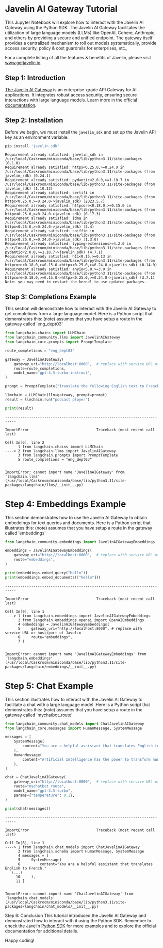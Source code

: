 # Javelin AI Gateway Tutorial

This Jupyter Notebook will explore how to interact with the Javelin AI Gateway using the Python SDK. 
The Javelin AI Gateway facilitates the utilization of large language models (LLMs) like OpenAI, Cohere, Anthropic, and others by 
providing a secure and unified endpoint. The gateway itself provides a centralized mechanism to roll out models systematically, 
provide access security, policy & cost guardrails for enterprises, etc., 

For a complete listing of all the features & benefits of Javelin, please visit www.getjavelin.io



## Step 1: Introduction
[The Javelin AI Gateway](https://www.getjavelin.io) is an enterprise-grade API Gateway for AI applications. It integrates robust access security, ensuring secure interactions with large language models. Learn more in the [official documentation](https://docs.getjavelin.io).


## Step 2: Installation
Before we begin, we must install the `javelin_sdk` and set up the Javelin API key as an environment variable. 


```python
pip install 'javelin_sdk'
```

    Requirement already satisfied: javelin_sdk in /usr/local/Caskroom/miniconda/base/lib/python3.11/site-packages (0.1.8)
    Requirement already satisfied: httpx<0.25.0,>=0.24.0 in /usr/local/Caskroom/miniconda/base/lib/python3.11/site-packages (from javelin_sdk) (0.24.1)
    Requirement already satisfied: pydantic<2.0.0,>=1.10.7 in /usr/local/Caskroom/miniconda/base/lib/python3.11/site-packages (from javelin_sdk) (1.10.12)
    Requirement already satisfied: certifi in /usr/local/Caskroom/miniconda/base/lib/python3.11/site-packages (from httpx<0.25.0,>=0.24.0->javelin_sdk) (2023.5.7)
    Requirement already satisfied: httpcore<0.18.0,>=0.15.0 in /usr/local/Caskroom/miniconda/base/lib/python3.11/site-packages (from httpx<0.25.0,>=0.24.0->javelin_sdk) (0.17.3)
    Requirement already satisfied: idna in /usr/local/Caskroom/miniconda/base/lib/python3.11/site-packages (from httpx<0.25.0,>=0.24.0->javelin_sdk) (3.4)
    Requirement already satisfied: sniffio in /usr/local/Caskroom/miniconda/base/lib/python3.11/site-packages (from httpx<0.25.0,>=0.24.0->javelin_sdk) (1.3.0)
    Requirement already satisfied: typing-extensions>=4.2.0 in /usr/local/Caskroom/miniconda/base/lib/python3.11/site-packages (from pydantic<2.0.0,>=1.10.7->javelin_sdk) (4.7.1)
    Requirement already satisfied: h11<0.15,>=0.13 in /usr/local/Caskroom/miniconda/base/lib/python3.11/site-packages (from httpcore<0.18.0,>=0.15.0->httpx<0.25.0,>=0.24.0->javelin_sdk) (0.14.0)
    Requirement already satisfied: anyio<5.0,>=3.0 in /usr/local/Caskroom/miniconda/base/lib/python3.11/site-packages (from httpcore<0.18.0,>=0.15.0->httpx<0.25.0,>=0.24.0->javelin_sdk) (3.7.1)
    Note: you may need to restart the kernel to use updated packages.
    

## Step 3: Completions Example
This section will demonstrate how to interact with the Javelin AI Gateway to get completions from a large language model. Here is a Python script that demonstrates this:
(note) assumes that you have setup a route in the gateway called 'eng_dept03'


```python
from langchain.chains import LLMChain
from langchain_community.llms import JavelinAIGateway
from langchain_core.prompts import PromptTemplate

route_completions = "eng_dept03"

gateway = JavelinAIGateway(
    gateway_uri="http://localhost:8000",  # replace with service URL or host/port of Javelin
    route=route_completions,
    model_name="gpt-3.5-turbo-instruct",
)

prompt = PromptTemplate("Translate the following English text to French: {text}")

llmchain = LLMChain(llm=gateway, prompt=prompt)
result = llmchain.run("podcast player")

print(result)
```


    ---------------------------------------------------------------------------

    ImportError                               Traceback (most recent call last)

    Cell In[6], line 2
          1 from langchain.chains import LLMChain
    ----> 2 from langchain.llms import JavelinAIGateway
          3 from langchain.prompts import PromptTemplate
          5 route_completions = "eng_dept03"
    

    ImportError: cannot import name 'JavelinAIGateway' from 'langchain.llms' (/usr/local/Caskroom/miniconda/base/lib/python3.11/site-packages/langchain/llms/__init__.py)


# Step 4: Embeddings Example
This section demonstrates how to use the Javelin AI Gateway to obtain embeddings for text queries and documents. Here is a Python script that illustrates this:
(note) assumes that you have setup a route in the gateway called 'embeddings'


```python
from langchain_community.embeddings import JavelinAIGatewayEmbeddings

embeddings = JavelinAIGatewayEmbeddings(
    gateway_uri="http://localhost:8000",  # replace with service URL or host/port of Javelin
    route="embeddings",
)

print(embeddings.embed_query("hello"))
print(embeddings.embed_documents(["hello"]))
```


    ---------------------------------------------------------------------------

    ImportError                               Traceback (most recent call last)

    Cell In[9], line 1
    ----> 1 from langchain.embeddings import JavelinAIGatewayEmbeddings
          2 from langchain.embeddings.openai import OpenAIEmbeddings
          4 embeddings = JavelinAIGatewayEmbeddings(
          5     gateway_uri="http://localhost:8000", # replace with service URL or host/port of Javelin
          6     route="embeddings",
          7 )
    

    ImportError: cannot import name 'JavelinAIGatewayEmbeddings' from 'langchain.embeddings' (/usr/local/Caskroom/miniconda/base/lib/python3.11/site-packages/langchain/embeddings/__init__.py)


# Step 5: Chat Example
This section illustrates how to interact with the Javelin AI Gateway to facilitate a chat with a large language model. Here is a Python script that demonstrates this:
(note) assumes that you have setup a route in the gateway called 'mychatbot_route'


```python
from langchain_community.chat_models import ChatJavelinAIGateway
from langchain_core.messages import HumanMessage, SystemMessage

messages = [
    SystemMessage(
        content="You are a helpful assistant that translates English to French."
    ),
    HumanMessage(
        content="Artificial Intelligence has the power to transform humanity and make the world a better place"
    ),
]

chat = ChatJavelinAIGateway(
    gateway_uri="http://localhost:8000",  # replace with service URL or host/port of Javelin
    route="mychatbot_route",
    model_name="gpt-3.5-turbo",
    params={"temperature": 0.1},
)

print(chat(messages))
```


    ---------------------------------------------------------------------------

    ImportError                               Traceback (most recent call last)

    Cell In[8], line 1
    ----> 1 from langchain.chat_models import ChatJavelinAIGateway
          2 from langchain.schema import HumanMessage, SystemMessage
          4 messages = [
          5     SystemMessage(
          6         content="You are a helpful assistant that translates English to French."
       (...)
         10     ),
         11 ]
    

    ImportError: cannot import name 'ChatJavelinAIGateway' from 'langchain.chat_models' (/usr/local/Caskroom/miniconda/base/lib/python3.11/site-packages/langchain/chat_models/__init__.py)


Step 6: Conclusion
This tutorial introduced the Javelin AI Gateway and demonstrated how to interact with it using the Python SDK. 
Remember to check the Javelin [Python SDK](https://www.github.com/getjavelin.io/javelin-python) for more examples and to explore the official documentation for additional details.

Happy coding!
